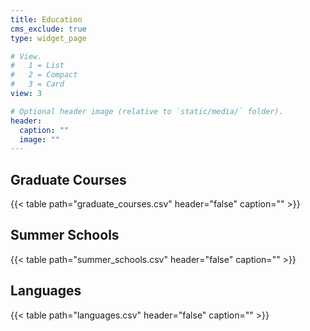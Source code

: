 ```yaml
---
title: Education
cms_exclude: true
type: widget_page

# View.
#   1 = List
#   2 = Compact
#   3 = Card
view: 3

# Optional header image (relative to `static/media/` folder).
header:
  caption: ""
  image: ""
---
```


## Graduate Courses

{{< table path="graduate_courses.csv" header="false" caption="" >}}

## Summer Schools

{{< table path="summer_schools.csv" header="false" caption="" >}}

## Languages

{{< table path="languages.csv" header="false" caption="" >}}
